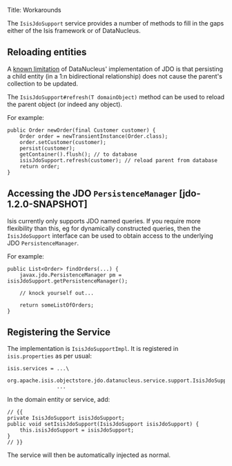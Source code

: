 Title: Workarounds

The `IsisJdoSupport` service  provides a number of methods to fill in the gaps either of the Isis framework or of DataNucleus.

## Reloading entities

A [known limitation](http://www.datanucleus.org/products/datanucleus/jdo/orm/relationships.html) of DataNucleus' implementation of JDO is that persisting a child entity (in a 1:n bidirectional relationship) does not cause the parent's collection to be updated.

The `IsisJdoSupport#refresh(T domainObject)` method can be used to reload the parent object (or indeed any object).

For example:

    public Order newOrder(final Customer customer) {
        Order order = newTransientInstance(Order.class);
        order.setCustomer(customer);
        persist(customer);
        getContainer().flush(); // to database
        isisJdoSupport.refresh(customer); // reload parent from database
        return order;
    }


## Accessing the JDO `PersistenceManager` [jdo-1.2.0-SNAPSHOT]

Isis currently only supports JDO named queries.  If you require more flexibility than this, eg for dynamically constructed queries, then the `IsisJdoSupport` interface can be used to obtain access to the underlying JDO `PersistenceManager`.

For example:

    public List<Order> findOrders(...) {
        javax.jdo.PersistenceManager pm = isisJdoSupport.getPersistenceManager();
        
        // knock yourself out...
        
        return someListOfOrders;
    }

    
## Registering the Service

The implementation is `IsisJdoSupportImpl`.  It is registered in `isis.properties` as per usual:

    isis.services = ...\
                org.apache.isis.objectstore.jdo.datanucleus.service.support.IsisJdoSupportImpl,\
                    ...

In the domain entity or service, add:

    // {{
    private IsisJdoSupport isisJdoSupport;
    public void setIsisJdoSupport(IsisJdoSupport isisJdoSupport) {
        this.isisJdoSupport = isisJdoSupport;
    }
    // }}

The service will then be automatically injected as normal.
                    